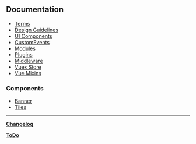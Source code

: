## Documentation

- [Terms](Terms)
- [Design Guidelines](https://github.com/paywteam/eodiro/blob/master/docs/wiki/Design-Guidelines.md)
- [UI Components](https://github.com/paywteam/eodiro/blob/master/docs/wiki/UI-Components.md)
- [CustomEvents](https://github.com/paywteam/eodiro/blob/master/docs/wiki/CustomEvents.md)
- [Modules](https://github.com/paywteam/eodiro/blob/master/docs/wiki/Modules.md)
- [Plugins](https://github.com/paywteam/eodiro/blob/master/docs/wiki/Plugins.md)
- [Middleware](https://github.com/paywteam/eodiro/blob/master/docs/wiki/Middleware.md)
- [Vuex Store](https://github.com/paywteam/eodiro/blob/master/docs/wiki/Vuex-Store.md)
- [Vue Mixins](https://github.com/paywteam/eodiro/blob/master/docs/wiki/Vue-Mixins.md)

### Components

- [Banner](https://github.com/paywteam/eodiro/blob/master/docs/wiki/Banner.md)
- [Tiles](https://github.com/paywteam/eodiro/blob/master/docs/wiki/Tiles.md)

---

**[Changelog](https://github.com/paywteam/eodiro/blob/master/docs/Changelog.md)**

**[ToDo](https://github.com/paywteam/eodiro/blob/master/docs/ToDo.md)**
